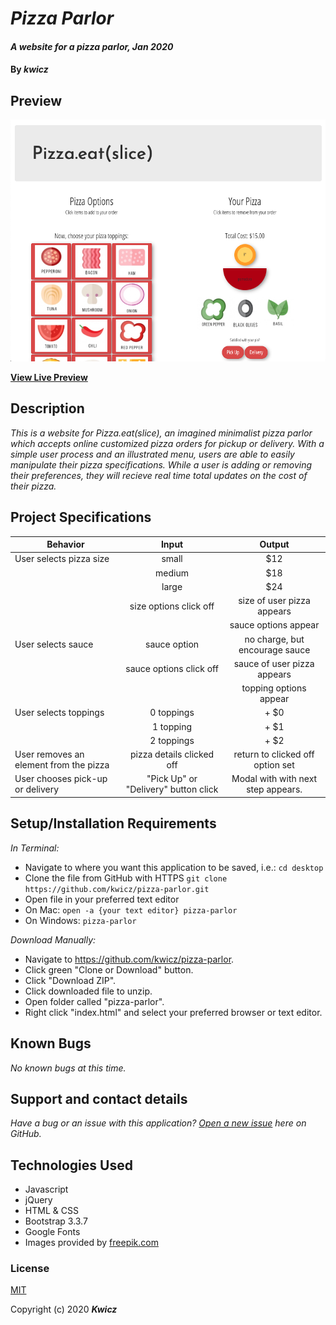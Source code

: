 # _Pizza Parlor_

#### _A website for a pizza parlor, Jan 2020_

#### By _**kwicz**_


## Preview

![Landing Page Preview](/img/pizza-parlor.png)

**[View Live Preview](https://kwicz.github.io/pizza-parlor)**

## Description

_This is a website for Pizza.eat(slice), an imagined minimalist pizza parlor which accepts online customized pizza orders for pickup or delivery.  With a simple user process and an illustrated menu, users are able to easily manipulate their pizza specifications. While a user is adding or removing their preferences, they will recieve real time total updates on the cost of their pizza._

## Project Specifications

|Behavior|Input|Output|
|---|:---:|:---:|
|User selects pizza size|small|$12|
||medium|$18|
||large|$24|
||size options click off|size of user pizza appears|
|||sauce options appear|
|User selects sauce|sauce option|no charge, but encourage sauce|
||sauce options click off|sauce of user pizza appears|
|||topping options appear|
|User selects toppings|0 toppings|+ $0|
||1 topping|+ $1|
||2 toppings|+ $2|
|User removes an element from the pizza|pizza details clicked off|return to clicked off option set|
|User chooses pick-up or delivery|"Pick Up" or "Delivery" button click|Modal with with next step appears.|


## Setup/Installation Requirements

_In Terminal:_

* Navigate to where you want this application to be saved, i.e.:
```cd desktop```
* Clone the file from GitHub with HTTPS
```git clone https://github.com/kwicz/pizza-parlor.git```
* Open file in your preferred text editor
* On Mac: ```open -a {your text editor} pizza-parlor```
* On Windows: ```pizza-parlor```

_Download Manually:_

* Navigate to https://github.com/kwicz/pizza-parlor.
* Click green "Clone or Download" button.
* Click "Download ZIP".
* Click downloaded file to unzip.
* Open folder called "pizza-parlor".
* Right click "index.html" and select your preferred browser or text editor.

## Known Bugs

_No known bugs at this time._

## Support and contact details

_Have a bug or an issue with this application? [Open a new issue](https://github.com/kwicz/pizza-parlor/issues) here on GitHub._

## Technologies Used

* Javascript
* jQuery
* HTML & CSS
* Bootstrap 3.3.7
* Google Fonts
* Images provided by [freepik.com](https://www.freepik.com/free-vector/flat-ingredients-pizza_911168.htm)

### License

[MIT](https://choosealicense.com/licenses/mit/)

Copyright (c) 2020 **_Kwicz_**